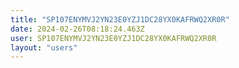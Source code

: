 ```yaml
---
title: "SP107ENYMVJ2YN23E0YZJ1DC28YX0KAFRWQ2XR0R"
date: 2024-02-26T08:18:24.463Z
user: SP107ENYMVJ2YN23E0YZJ1DC28YX0KAFRWQ2XR0R
layout: "users"
---
```

    